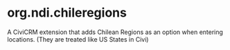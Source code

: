 # org.ndi.chileregions
A CiviCRM extension that adds Chilean Regions as an option when entering locations. (They are treated like US States in Civi)
